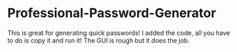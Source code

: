 # Professional-Password-Generator
This is great for generating quick passwords! 
I added the code, all you have to do is copy it and run it!
The GUI is rough but it does the job.
